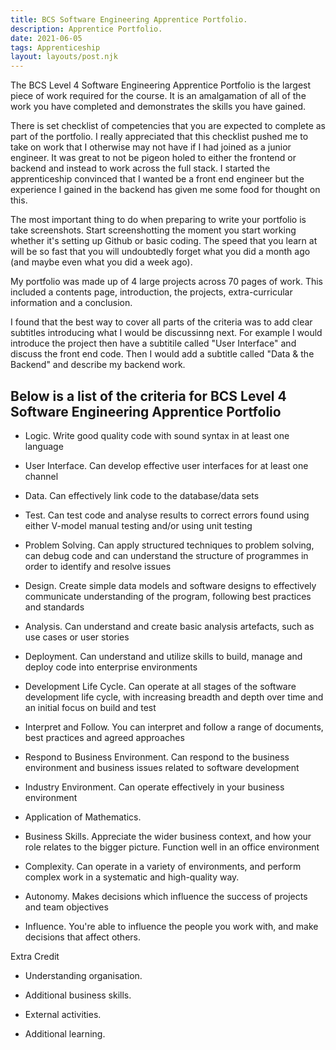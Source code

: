 ```yaml
---
title: BCS Software Engineering Apprentice Portfolio.
description: Apprentice Portfolio.
date: 2021-06-05
tags: Apprenticeship
layout: layouts/post.njk
---
```

The BCS Level 4 Software Engineering Apprentice Portfolio is the largest piece of work required for the course. It is an amalgamation of all of the work you have completed and demonstrates the skills you have gained.

There is set checklist of competencies that you are expected to complete as part of the portfolio. I really appreciated that this checklist pushed me to take on work that I otherwise may not have if I had joined as a junior engineer. It was great to not be pigeon holed to either the frontend or backend and instead to work across the full stack. I started the apprenticeship convinced that I wanted be a front end engineer but the experience I gained in the backend has given me some food for thought on this.

The most important thing to do when preparing to write your portfolio is take screenshots. Start screenshotting the moment you start working whether it's setting up Github or basic coding. The speed that you learn at will be so fast that you will undoubtedly forget what you did a month ago (and maybe even what you did a week ago).

My portfolio was made up of 4 large projects across 70 pages of work. This included a contents page, introduction, the projects, extra-curricular information and a conclusion. 

I found that the best way to cover all parts of the criteria was to add clear subtitles introducing what I would be discussinng next. For example I would introduce the project then have a subtitile called "User Interface" and discuss the front end code. Then I would add a subtitle called "Data & the Backend" and describe my backend work. 


## Below is a list of the criteria for BCS Level 4 Software Engineering Apprentice Portfolio 

- Logic.  Write good quality code with sound syntax in at least one language

- User Interface.  Can develop effective user interfaces for at least one channel

- Data.  Can effectively link code to the database/data sets

- Test. Can test code and analyse results to correct errors found using either V-model manual testing and/or using unit testing

- Problem Solving.  Can apply structured techniques to problem solving, can debug code and can understand the structure of programmes in order to identify and resolve issues

- Design. Create simple data models and software designs to effectively communicate understanding of the program, following best practices and standards

- Analysis. Can understand and create basic analysis artefacts, such as use cases or user stories

- Deployment. Can understand and utilize skills to build, manage and deploy code into enterprise environments

- Development Life Cycle. Can operate at all stages of the software development life cycle, with increasing breadth and depth over time and an initial focus on build and test

- Interpret and Follow.  You can interpret and follow a range of documents, best practices and agreed approaches

- Respond to Business Environment.  Can respond to the business environment and business issues related to software development	

- Industry Environment.  Can operate effectively in your business environment	

- Application of Mathematics.  	

- Business Skills.  Appreciate the wider business context, and how your role relates to the bigger picture.  Function well in an office environment

- Complexity.  Can operate in a variety of environments, and perform complex work in a systematic and high-quality way.

- Autonomy.  Makes decisions which influence the success of projects and team objectives

- Influence. You're able to influence the people you work with, and make decisions that affect others.

Extra Credit
- Understanding organisation.	

- Additional business skills.	

- External activities.	

- Additional learning.	